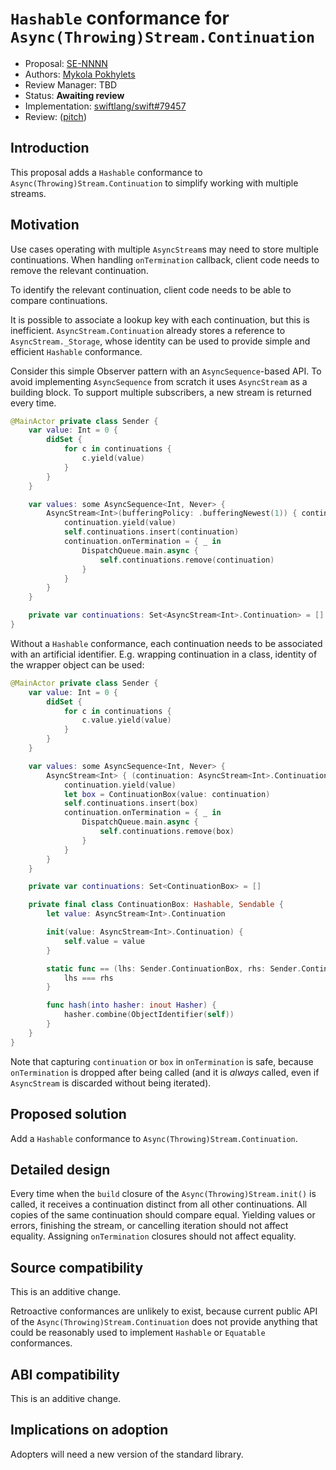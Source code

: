 # `Hashable` conformance for `Async(Throwing)Stream.Continuation`

* Proposal: [SE-NNNN](NNNN-async-stream-continuation-hashable-conformance.md)
* Authors: [Mykola Pokhylets](https://github.com/nickolas-pohilets)
* Review Manager: TBD
* Status: **Awaiting review**
* Implementation: [swiftlang/swift#79457](https://github.com/swiftlang/swift/pull/79457)
* Review: ([pitch](https://forums.swift.org/t/pitch-add-hashable-conformance-to-asyncstream-continuation/77897))

## Introduction

This proposal adds a `Hashable` conformance to `Async(Throwing)Stream.Continuation`
to simplify working with multiple streams.

## Motivation

Use cases operating with multiple `AsyncStream`s may need to store multiple continuations.
When handling `onTermination` callback, client code needs to remove the relevant continuation.

To identify the relevant continuation, client code needs to be able to compare continuations.

It is possible to associate a lookup key with each continuation, but this is inefficient.
`AsyncStream.Continuation` already stores a reference to `AsyncStream._Storage`,
whose identity can be used to provide simple and efficient `Hashable` conformance.

Consider this simple Observer pattern with an `AsyncSequence`-based API.
To avoid implementing `AsyncSequence` from scratch it uses `AsyncStream` as a building block.
To support multiple subscribers, a new stream is returned every time.

```swift
@MainActor private class Sender {
    var value: Int = 0 {
        didSet {
            for c in continuations {
                c.yield(value)
            }
        }
    }

    var values: some AsyncSequence<Int, Never> {
        AsyncStream<Int>(bufferingPolicy: .bufferingNewest(1)) { continuation in
            continuation.yield(value)
            self.continuations.insert(continuation)
            continuation.onTermination = { _ in
                DispatchQueue.main.async {
                    self.continuations.remove(continuation)
                }
            }
        }
    }

    private var continuations: Set<AsyncStream<Int>.Continuation> = []
}
```

Without a `Hashable` conformance, each continuation needs to be associated with an artificial identifier.
E.g. wrapping continuation in a class, identity of the wrapper object can be used:

```swift
@MainActor private class Sender {
    var value: Int = 0 {
        didSet {
            for c in continuations {
                c.value.yield(value)
            }
        }
    }

    var values: some AsyncSequence<Int, Never> {
        AsyncStream<Int> { (continuation: AsyncStream<Int>.Continuation) -> Void in
            continuation.yield(value)
            let box = ContinuationBox(value: continuation)
            self.continuations.insert(box)
            continuation.onTermination = { _ in
                DispatchQueue.main.async {
                    self.continuations.remove(box)
                }
            }
        }
    }

    private var continuations: Set<ContinuationBox> = []

    private final class ContinuationBox: Hashable, Sendable {
        let value: AsyncStream<Int>.Continuation

        init(value: AsyncStream<Int>.Continuation) {
            self.value = value
        }

        static func == (lhs: Sender.ContinuationBox, rhs: Sender.ContinuationBox) -> Bool {
            lhs === rhs
        }

        func hash(into hasher: inout Hasher) {
            hasher.combine(ObjectIdentifier(self))
        }
    }
}
```

Note that capturing `continuation` or `box` in `onTermination` is safe, because `onTermination` is dropped after being called
(and it is _always_ called, even if `AsyncStream` is discarded without being iterated).

## Proposed solution

Add a `Hashable` conformance to `Async(Throwing)Stream.Continuation`.

## Detailed design

Every time when the `build` closure of the `Async(Throwing)Stream.init()` is called,
it receives a continuation distinct from all other continuations.
All copies of the same continuation should compare equal.
Yielding values or errors, finishing the stream, or cancelling iteration should not affect equality.
Assigning `onTermination` closures should not affect equality.

## Source compatibility

This is an additive change.

Retroactive conformances are unlikely to exist, because current public API of the `Async(Throwing)Stream.Continuation` 
does not provide anything that could be reasonably used to implement `Hashable` or `Equatable` conformances.

## ABI compatibility

This is an additive change. 

## Implications on adoption

Adopters will need a new version of the standard library.
